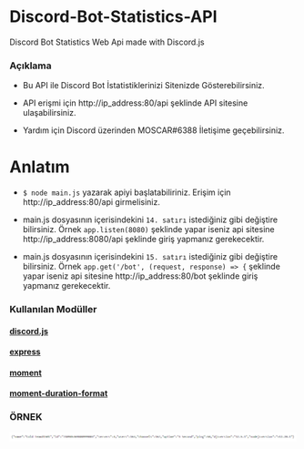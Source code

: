 # Discord-Bot-Statistics-API
Discord Bot Statistics Web Api made with Discord.js

### Açıklama

- Bu API ile Discord Bot İstatistiklerinizi Sitenizde Gösterebilirsiniz.

- API erişmi için http://ip_address:80/api şeklinde API sitesine ulaşabilirsiniz.

- Yardım için Discord üzerinden MOSCAR#6388 İletişime geçebilirsiniz.

# Anlatım

- `$ node main.js` yazarak apiyi başlatabiliriniz. Erişim için http://ip_address:80/api girmelisiniz.

- main.js dosyasının içerisindekini `14. satırı` istediğiniz gibi değiştire bilirsiniz. Örnek `app.listen(8080)` şeklinde yapar iseniz api sitesine http://ip_address:8080/api şeklinde giriş yapmanız gerekecektir.

- main.js dosyasının içerisindekini `15. satırı` istediğiniz gibi değiştire bilirsiniz. Örnek `app.get('/bot', (request, response) => {` şeklinde yapar iseniz api sitesine http://ip_address:80/bot şeklinde giriş yapmanız gerekecektir.

### Kullanılan Modüller
#### [discord.js](https://www.npmjs.com/package/discord.js)
#### [express](https://www.npmjs.com/package/express)
#### [moment](https://www.npmjs.com/package/moment)
#### [moment-duration-format](https://www.npmjs.com/package/moment-duration-format)

### ÖRNEK
![ÖRNEK](https://github.com/1MOSCAR/Discord-Bot-Statistics-API/blob/main/example.png?raw=true)
